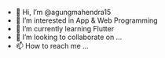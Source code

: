 - 👋 Hi, I’m @agungmahendra15
- 👀 I’m interested in App & Web Programming
- 🌱 I’m currently learning Flutter
- 💞️ I’m looking to collaborate on ...
- 📫 How to reach me ...

<!---
agungmahendra15/agungmahendra15 is a ✨ special ✨ repository because its `README.md` (this file) appears on your GitHub profile.
You can click the Preview link to take a look at your changes.
--->

